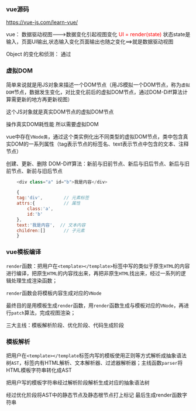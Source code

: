 ### vue源码
<https://vue-js.com/learn-vue/>

vue：
数据驱动视图--->数据变化引起视图变化
    <font color="red">UI = render(state)</font>
状态state是输入，页面UI输出,状态输入变化页面输出也随之变化==>就是数据驱动视图

Object 的变化和侦测：
    通过

### 虚拟DOM
简单来说就是用JS对象来描述一个DOM节点（用JS模拟一个DOM节点，称为`虚拟DOM`节点，数据发生变化，对比变化前后的虚拟DOM节点，通过DOM-Diff算法计算需更新的地方再更新视图）

这个JS对象就是真实DOM节点的虚拟DOM节点

操作真实DOM耗性能 所以需要虚拟DOM

vue中存在`VNode类`，通过这个类实例化出不同类型的虚拟DOM节点，类中包含真实DOM的一系列属性（tag表示节点的标签名、text表示节点中包含的文本、注释节点）

创建、更新、删除
DOM-Diff算法：新前与旧前节点、新后与旧后节点、新后与旧前节点、新前与旧后节点

```js
    <div class="a" id="b">我是内容</div>

    {
    tag:'div',        // 元素标签
    attrs:{           // 属性
        class:'a',
        id:'b'
    },
    text:'我是内容',  // 文本内容
    children:[]       // 子元素
    }
```

### vue模板编译
`render`函数：把用户在`<template></template>`标签中写的类似于原生`HTML`的内容进行编译，把原生`HTML`的内容找出来，再把非原生`HTML`找出来，经过一系列的逻辑处理生成渲染函数；

`render`函数会将模板内容生成对应的`VNode`

最终目的是用模板生成`render`函数，用`render`函数生成与模板对应的`VNode`，再进行`patch`算法，完成视图渲染；

三大主线：模板解析阶段、优化阶段、代码生成阶段

### 模板解析
把用户在`<template></template`标签内写的模板使用正则等方式解析成抽象语法树`AST`，标签内有HTML解析、文本解析器、过滤器解析器；主线函数`parser`将HTML模板字符串转化成AST

把用户写的模板字符串经过解析阶段解析生成对应的抽象语法树

经过优化阶段将AST中的静态节点及静态根节点打上标记
最后生成render函数字符串



